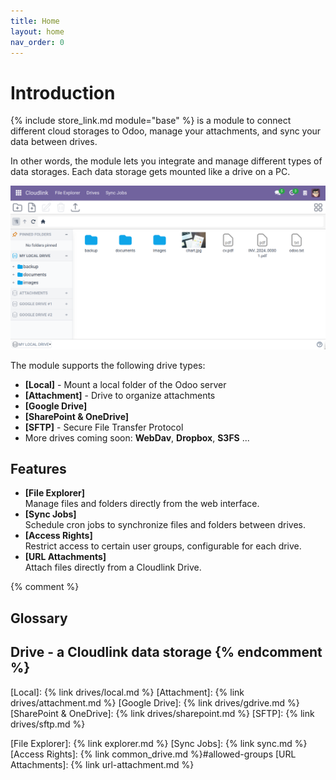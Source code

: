 ```yaml
---
title: Home
layout: home
nav_order: 0
---
```


# Introduction

{% include store_link.md module="base" %} is a module to connect different cloud storages to Odoo, manage your attachments, and sync your data between drives.

In other words, the module lets you integrate and manage different types of data storages. Each data storage gets mounted like a drive on a PC.

![Cloudlink Screenshot](assets/cloud_link.png)

The module supports the following drive types:

- **[Local]** - Mount a local folder of the Odoo server
- **[Attachment]** - Drive to organize attachments
- **[Google Drive]**
- **[SharePoint & OneDrive]**
- **[SFTP]** - Secure File Transfer Protocol
- More drives coming soon: **WebDav**, **Dropbox**, **S3FS** ...

## Features

- **[File Explorer]** <br/>Manage files and folders directly from the web interface.
- **[Sync Jobs]** <br/>Schedule cron jobs to synchronize files and folders between drives. 
- **[Access Rights]** <br/>Restrict access to certain user groups, configurable for each drive.
- **[URL Attachments]** <br/>Attach files directly from a Cloudlink Drive.

{% comment %}
## Glossary

**Drive** - a Cloudlink data storage
{% endcomment %}
----

[Local]: {% link drives/local.md %}
[Attachment]: {% link drives/attachment.md %}
[Google Drive]: {% link drives/gdrive.md %}
[SharePoint & OneDrive]: {% link drives/sharepoint.md %}
[SFTP]: {% link drives/sftp.md %}

[File Explorer]: {% link explorer.md %}
[Sync Jobs]: {% link sync.md %}
[Access Rights]: {% link common_drive.md %}#allowed-groups
[URL Attachments]: {% link url-attachment.md %}